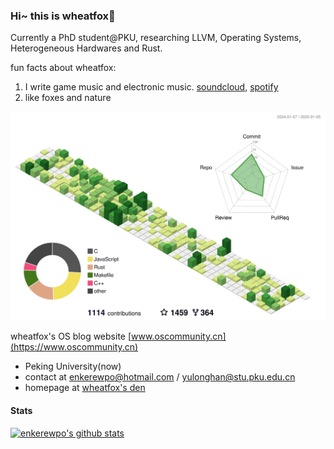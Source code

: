 ### Hi~ this is wheatfox🦊

Currently a PhD student@PKU, researching LLVM, Operating Systems, Heterogeneous Hardwares and Rust.

fun facts about wheatfox:

1. I write game music and electronic music. [soundcloud](https://soundcloud.com/wheatfox), [spotify](https://open.spotify.com/artist/1u5SE8RW4ivt3LgZR7skkO)
2. like foxes and nature

![](profile-3d-contrib/profile-green-animate.svg)

wheatfox's OS blog website
[www.oscommunity.cn](https://www.oscommunity.cn)

- Peking University(now)
- contact at enkerewpo@hotmail.com / yulonghan@stu.pku.edu.cn
- homepage at [wheatfox's den](https://wheatfox.dev)

#### Stats
[![enkerewpo's github stats](https://github-readme-stats.vercel.app/api?username=enkerewpo&show_icons=true)](https://github.com/anuraghazra/github-readme-stats)

